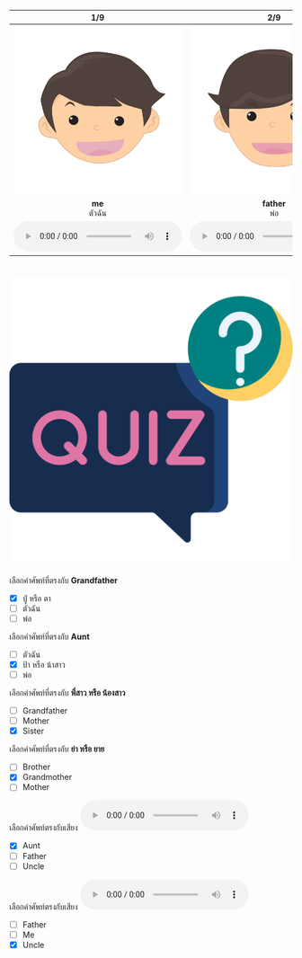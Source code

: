 <div class="carrousel">


|1/9|2/9|3/9|4/9|5/9|6/9|7/9|8/9|9/9|
| :----: | :----: | :----: | :----: | :----: | :----: | :----: | :----: | :----: |
|![](/media/img/family&#x20;members__me.svg)|![](/media/img/family&#x20;members__father.svg)|![](/media/img/family&#x20;members__mother.svg)|![](/media/img/family&#x20;members__grandmother.svg)|![](/media/img/family&#x20;members__grandfather.svg)|![](/media/img/family&#x20;members__brother.svg)|![](/media/img/family&#x20;members__sister.svg)|![](/media/img/family&#x20;members__uncle.svg)|![](/media/img/family&#x20;members__aunt.svg)|
|**me**<br>ตัวฉัน|**father**<br>พ่อ|**mother**<br>แม่|**grandmother**<br>ย่า หรือ ยาย|**grandfather**<br> ปู่ หรือ ตา|**brother**<br>พี่ชาย หรือ น้องชาย|**sister**<br>พี่สาว หรือ น้องสาว|**uncle**<br>ลุง หรือ น้าชาย|**aunt**<br>ป้า หรือ น้าสาว|
|![](/media/audio/me.mp3)|![](/media/audio/father.mp3)|![](/media/audio/mother.mp3)|![](/media/audio/grandmother.mp3)|![](/media/audio/grandfather.mp3)|![](/media/audio/brother.mp3)|![](/media/audio/sister.mp3)|![](/media/audio/uncle.mp3)|![](/media/audio/aunt.mp3)|

</div>



# ![icon](/media/icons/quiz.svg) 

<div class=question>

 เลือกคำศัพท์ที่ตรงกับ **Grandfather**
 - [x]  ปู่ หรือ ตา
 - [ ] ตัวฉัน
 - [ ] พ่อ
</div>
<div class=question>

 เลือกคำศัพท์ที่ตรงกับ **Aunt**
 - [ ] ตัวฉัน
 - [x] ป้า หรือ น้าสาว
 - [ ] พ่อ
</div>
<div class=question>

 เลือกคำศัพท์ที่ตรงกับ **พี่สาว หรือ น้องสาว**
 - [ ] Grandfather
 - [ ] Mother
 - [x] Sister
</div>
<div class=question>

 เลือกคำศัพท์ที่ตรงกับ **ย่า หรือ ยาย**
 - [ ] Brother
 - [x] Grandmother
 - [ ] Mother
</div>
<div class=question>

เลือกคำศัพท์ตรงกับเสียง ![](/media/audio/aunt.mp3) 
 - [x] Aunt
 - [ ] Father
 - [ ] Uncle
</div>

<div class=question>

เลือกคำศัพท์ตรงกับเสียง ![](/media/audio/uncle.mp3) 
 - [ ] Father
 - [ ] Me
 - [x] Uncle
</div>

